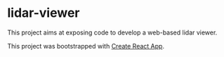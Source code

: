 # lidar-viewer

This project aims at exposing code to develop a web-based lidar viewer.

This project was bootstrapped with [Create React App](https://github.com/facebook/create-react-app).
